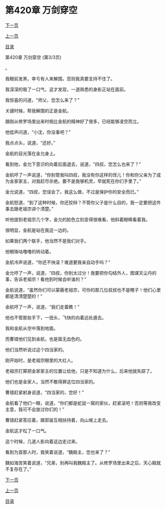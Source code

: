 <h1>第420章   万剑穿空</h1>
            <div><p><a href="./1260_%E7%AC%AC421%E7%AB%A0_%E5%B0%A7%E5%9C%A3.md">下一页</a></p><p><a href="./1258_%E7%AC%AC420%E7%AB%A0_%E4%B8%87%E5%89%91%E7%A9%BF%E7%A9%BA.md">上一页</a></p><p><a href="../">目录</a></p></div>
            <div><p>第420章   万剑穿空 (第3/3页)</p><p>。</p><p>我眼前发黑，幸亏有人来解围，否则我真要支持不住了。</p><p>我深深的吸了一口气，这才发现，一道熟悉的身影正站在面前。</p><p>我惊喜的问道，“师父，您怎么来了？”</p><p>关键时候，帮我解围的正是金航。</p><p>跟刚从修罗场里出来时相比金航的精神好了很多，已经能够凌空而立。</p><p>他低声问道，“小沈，你没事吧？”</p><p>我点点头，说道，“还好。”</p><p>金航的目光落在金允身上。</p><p>看到他，金允下意识的向着后面退去，说道，“四叔，您怎么也来了？”</p><p>金航哼了一声说道，“你别管我叫四叔，我没有你这样的侄儿！你和你父亲为了成为金家家主，对我赶尽杀绝。要不是我够机灵，早就死在你们手里了。”</p><p>金允说道，“四叔，您误会了。我这么做，不过是保护你的安全而已。”</p><p>金航怒道，“到了这种时候，你还狡辩？不管你父子是什么目的，我一定要把这件事去跟老祖宗讲个清楚。”</p><p>听他提到老祖宗几个字，金允的脸色立刻变得很难看，他斜着眼睛看着我。</p><p>很明显，金航是站在我这一边的。</p><p>如果我们两个联手，他当然不是我们对手。</p><p>他眼珠咕噜噜的转动着。</p><p>金航冷声说道，“你还不快滚？难道要我亲自动手吗？”</p><p>金允哼了一声，说道，“四叔，你别太过分！我要把你勾结外人，图谋天尘丹的事，告诉老祖宗！看他到时候会听谁的？”</p><p>金航说道，“虽然你们可以蒙蔽老祖宗，可你的那几位叔叔也不是瞎子！他们心里都是清清楚楚的！”</p><p>金航哼了一声，说道，“我们走着瞧！”</p><p>他也不管那些手下，一扭头，飞快的向着远处遁去。</p><p>我和金航从空中落到地面。</p><p>而曹错他们见到金航，也是面无血色的。</p><p>他们当然听说过这个四当家的。</p><p>刚开始时，是老祖宗眼里的大红人。</p><p>老祖宗打算把金家家主的位置让给他，只是不知道为什么，后来他就失踪了。</p><p>他们也是金家人，当然不敢得罪这位四当家的。</p><p>曹错赶紧躬身说道，“四当家的，您好！”</p><p>金航看了他们一眼，说道，“你们都是蛇鼠一窝的家伙，赶紧滚吧！否则等我改变主意，我可不会放过你们的！”</p><p>曹错赶紧答应着，跟郭骏互相扶持着，向山坡上走去。</p><p>金航这才松了一口气。</p><p>这个时候，几道人影向着这边走过来。</p><p>看到为首那人时，我笑着说道，“魏殿主，您也来了？”</p><p>魏如海苦笑着说道，“兄弟，别再叫我魏殿主了。从修罗场里出来之后，天心殿就不复存在了。”</p></div>
            <div><p><a href="./1260_%E7%AC%AC421%E7%AB%A0_%E5%B0%A7%E5%9C%A3.md">下一页</a></p><p><a href="./1258_%E7%AC%AC420%E7%AB%A0_%E4%B8%87%E5%89%91%E7%A9%BF%E7%A9%BA.md">上一页</a></p><p><a href="../">目录</a></p></div>
